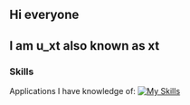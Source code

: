 ## Hi everyone
## I am u_xt also known as xt

### Skills

Applications I have knowledge of:
[![My Skills](https://skillicons.dev/icons?i=vscode,visualstudio,blender,ps,robloxstudio,replit,github,discord,bots,ae)](https://skillicons.dev)
